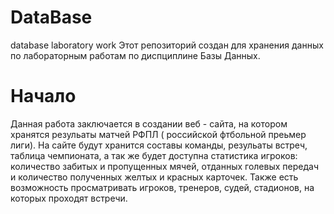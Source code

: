 # DataBase
database laboratory work
Этот репозиторий создан для хранения данных по лабораторным работам по диспциплине Базы Данных.

# Начало
Данная работа заключается в создании веб - сайта, на котором хранятся резульаты матчей РФПЛ ( российской фтбольной преьмер лиги).
На сайте будут хранится составы команды, резульаты встреч, таблица чемпионата, а так же будет доступна статистика игроков: количество забитых и пропущенных мячей, отданных голевых передач и количество полученных желтых и красных карточек.
Также есть возможность просматривать игроков, тренеров, судей, стадионов, на которых проходят встречи.
